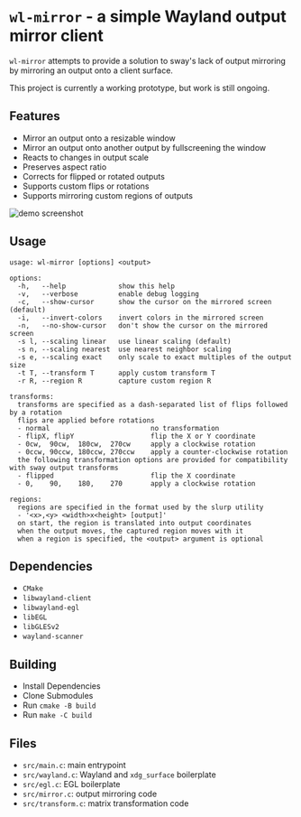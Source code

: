 # `wl-mirror` - a simple Wayland output mirror client

`wl-mirror` attempts to provide a solution to sway's lack of output mirroring
by mirroring an output onto a client surface.

This project is currently a working prototype, but work is still ongoing.

## Features

- Mirror an output onto a resizable window
- Mirror an output onto another output by fullscreening the window
- Reacts to changes in output scale
- Preserves aspect ratio
- Corrects for flipped or rotated outputs
- Supports custom flips or rotations
- Supports mirroring custom regions of outputs

![demo screenshot](https://user-images.githubusercontent.com/4077106/141605347-37ba690c-f885-422a-93a6-81d5a48bee13.png)

## Usage

```
usage: wl-mirror [options] <output>

options:
  -h,   --help             show this help
  -v,   --verbose          enable debug logging
  -c,   --show-cursor      show the cursor on the mirrored screen (default)
  -i,   --invert-colors    invert colors in the mirrored screen
  -n,   --no-show-cursor   don't show the cursor on the mirrored screen
  -s l, --scaling linear   use linear scaling (default)
  -s n, --scaling nearest  use nearest neighbor scaling
  -s e, --scaling exact    only scale to exact multiples of the output size
  -t T, --transform T      apply custom transform T
  -r R, --region R         capture custom region R

transforms:
  transforms are specified as a dash-separated list of flips followed by a rotation
  flips are applied before rotations
  - normal                         no transformation
  - flipX, flipY                   flip the X or Y coordinate
  - 0cw,  90cw,  180cw,  270cw     apply a clockwise rotation
  - 0ccw, 90ccw, 180ccw, 270ccw    apply a counter-clockwise rotation
  the following transformation options are provided for compatibility with sway output transforms
  - flipped                        flip the X coordinate
  - 0,    90,    180,    270       apply a clockwise rotation

regions:
  regions are specified in the format used by the slurp utility
  - '<x>,<y> <width>x<height> [output]'
  on start, the region is translated into output coordinates
  when the output moves, the captured region moves with it
  when a region is specified, the <output> argument is optional
```

## Dependencies

- `CMake`
- `libwayland-client`
- `libwayland-egl`
- `libEGL`
- `libGLESv2`
- `wayland-scanner`

## Building

- Install Dependencies
- Clone Submodules
- Run `cmake -B build`
- Run `make -C build`

## Files

- `src/main.c`: main entrypoint
- `src/wayland.c`: Wayland and `xdg_surface` boilerplate
- `src/egl.c`: EGL boilerplate
- `src/mirror.c`: output mirroring code
- `src/transform.c`: matrix transformation code
